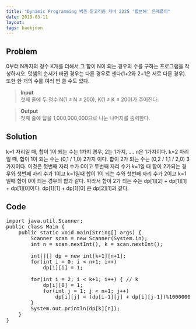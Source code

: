 ```yaml
---
title: "Dynamic Programming 백준 알고리즘 자바 2225 '합분해' 문제풀이"
date: 2019-03-11
layout:
tags: baekjoon
---
```



## Problem
0부터 N까지의 정수 K개를 더해서 그 합이 N이 되는 경우의 수를 구하는 프로그램을 작성하시오.
덧셈의 순서가 바뀐 경우는 다른 경우로 센다(1+2와 2+1은 서로 다른 경우). 또한 한 개의 수를 여러 번 쓸 수도 있다.

> <b>Input</b><br>
첫째 줄에 두 정수 N(1 ≤ N ≤ 200), K(1 ≤ K ≤ 200)가 주어진다.

> <b>Output</b><br>
첫째 줄에 답을 1,000,000,000으로 나눈 나머지를 출력한다.


## Solution
k=1 자리일 때, 합이 1이 되는 수는 1가지 경우, 2는 1가지, .... n은 1가지이다.
k=2 자리일 때, 합이 1이 되는 수는 (0,1 / 1,0) 2가지 이다. 합이 2가 되는 수는 (0,2 / 1,1 / 2,0) 3가지이다. 이것은 첫번째 자리 수가 0이고 두번째 자리 수가 k=1일 때 합이 2가되는 경우와 첫번째 자리 수가 1이고 k=1일때 합이 1이 되는 수와 첫번째 자리 수가 2이고 k=1일때 합이 0이 되는 경우의 합과 같다.
따라서 합이 2가 되는 수는 dp[1][2] + dp[1][1] + dp[1][0]이다. dp[1][1] + dp[1][0] 은 dp[2][1]과 같다.


## Code
<pre>
import java.util.Scanner;
public class Main {
	public static void main(String[] args) {
		Scanner scan = new Scanner(System.in);
		int n = scan.nextInt(), k = scan.nextInt();
		
		int[][] dp = new int[k+1][n+1];
		for(int i = 0; i < n+1; i++)
			dp[1][i] = 1;
		
		for(int i = 2; i < k+1; i++) { // k
			dp[i][0] = 1;
			for(int j = 1; j < n+1; j++)
				dp[i][j] = (dp[i-1][j] + dp[i][j-1])%1000000000; 
		}
		System.out.println(dp[k][n]);
	}
}
